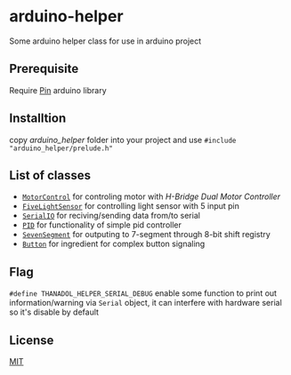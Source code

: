 # arduino-helper
Some arduino helper class for use in arduino project

## Prerequisite
Require [Pin](https://github.com/fenichelar/Pin) arduino library

## Installtion

copy *arduino_helper* folder into your project and use `#include "arduino_helper/prelude.h"`


## List of classes
* [`MotorControl`](src/MotorControl) for controling motor with *H-Bridge Dual Motor Controller*
* [`FiveLightSensor`](src/FiveLightSensor) for controlling light sensor with 5 input pin
* [`SerialIO`](src/SerialIO) for reciving/sending data from/to serial
* [`PID`](src/PID) for functionality of simple pid controller
* [`SevenSegment`](src/SevenSegment) for outputing to 7-segment through 8-bit shift registry
* [`Button`](src/Button) for ingredient for complex button signaling

## Flag
`#define THANADOL_HELPER_SERIAL_DEBUG` enable some function to print out information/warning via `Serial` object, it can interfere with hardware serial so it's disable by default 

## License
[MIT](LICENSE)